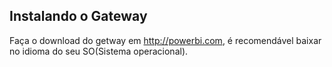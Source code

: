 ## Instalando o Gateway

Faça o download do getway em http://powerbi.com, é recomendável baixar no idioma do seu SO(Sistema operacional).